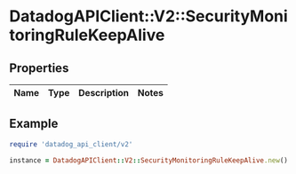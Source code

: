 # DatadogAPIClient::V2::SecurityMonitoringRuleKeepAlive

## Properties

| Name | Type | Description | Notes |
| ---- | ---- | ----------- | ----- |

## Example

```ruby
require 'datadog_api_client/v2'

instance = DatadogAPIClient::V2::SecurityMonitoringRuleKeepAlive.new()
```
